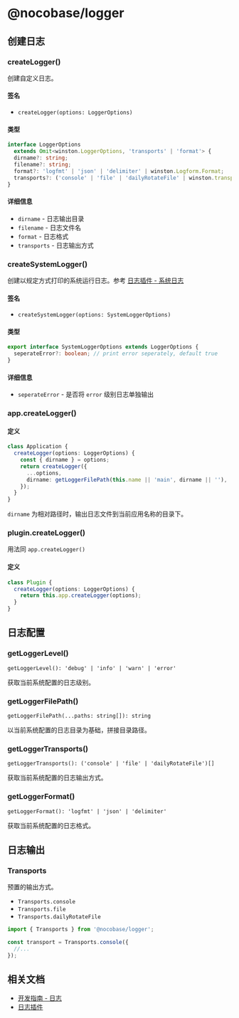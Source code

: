 # @nocobase/logger

## 创建日志

### createLogger()

创建自定义日志。

#### 签名

- `createLogger(options: LoggerOptions)`

#### 类型

```ts
interface LoggerOptions
  extends Omit<winston.LoggerOptions, 'transports' | 'format'> {
  dirname?: string;
  filename?: string;
  format?: 'logfmt' | 'json' | 'delimiter' | winston.Logform.Format;
  transports?: ('console' | 'file' | 'dailyRotateFile' | winston.transport)[];
}
```

#### 详细信息

- `dirname` - 日志输出目录
- `filename` - 日志文件名
- `format` - 日志格式
- `transports` - 日志输出方式

### createSystemLogger()

创建以规定方式打印的系统运行日志。参考 [日志插件 - 系统日志](../plugins/logger/index.md#系统日志)

#### 签名

- `createSystemLogger(options: SystemLoggerOptions)`

#### 类型

```ts
export interface SystemLoggerOptions extends LoggerOptions {
  seperateError?: boolean; // print error seperately, default true
}
```

#### 详细信息

- `seperateError` - 是否将 `error` 级别日志单独输出

### app.createLogger()

#### 定义

```ts
class Application {
  createLogger(options: LoggerOptions) {
    const { dirname } = options;
    return createLogger({
      ...options,
      dirname: getLoggerFilePath(this.name || 'main', dirname || ''),
    });
  }
}
```

`dirname` 为相对路径时，输出日志文件到当前应用名称的目录下。

### plugin.createLogger()

用法同 `app.createLogger()`

#### 定义

```ts
class Plugin {
  createLogger(options: LoggerOptions) {
    return this.app.createLogger(options);
  }
}
```

## 日志配置

### getLoggerLevel()

`getLoggerLevel(): 'debug' | 'info' | 'warn' | 'error'`

获取当前系统配置的日志级别。

### getLoggerFilePath()

`getLoggerFilePath(...paths: string[]): string`

以当前系统配置的日志目录为基础，拼接目录路径。

### getLoggerTransports()

`getLoggerTransports(): ('console' | 'file' | 'dailyRotateFile')[]`

获取当前系统配置的日志输出方式。

### getLoggerFormat()

`getLoggerFormat(): 'logfmt' | 'json' | 'delimiter'`

获取当前系统配置的日志格式。

## 日志输出

### Transports

预置的输出方式。

- `Transports.console`
- `Transports.file`
- `Transports.dailyRotateFile`

```ts
import { Transports } from '@nocobase/logger';

const transport = Transports.console({
  //...
});
```

## 相关文档

- [开发指南 - 日志](../development/server/logger.md)
- [日志插件](../plugins/logger/index.md)
